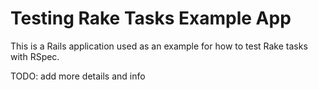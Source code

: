 # Testing Rake Tasks Example App

This is a Rails application used as an example for how to test Rake
tasks with RSpec.

TODO: add more details and info
